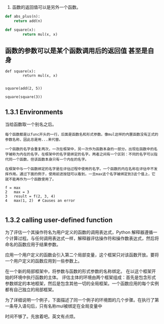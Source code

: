 1. 函数的返回值可以是另外一个函数。

```python
def abs_plus(n):
	return add(n)

def square(x):
        return mul(x, x)
```



## 函数的参数可以是某个函数调用后的返回值 甚至是自身



```
def square(x):
        return mul(x, x)


square(add(2, 5))

square(square(3))
```







## 1.3.1  Environments

当给函数取一个别名之后。





```
每个函数都是以func开头的一行，后面是函数名和形式参数。像mul这样的内置函数没有正式的参数名称，因此总是用...来代替。

一个函数的名字会重复两次，一次在框架中，另一次作为函数本身的一部分。出现在函数中的名字被称为内在的名字。在框架中的名字是绑定的名字。两者之间有一个区别：不同的名字可以指代同一个函数，但该函数本身只有一个内在的名字。

在框架中与一个函数绑定的名字是在评估过程中使用的名字。一个函数的内在名称在评估中不发挥作用。通过下面的例子，使用前进按钮可以看到，一旦max这个名字被绑定到3这个值上，它就不能再作为一个函数使用了。
```



```
f = max
2	max = 3
3	result = f(2, 3, 4)
4	max(1, 2)  # Causes an error
 
```









## 1.3.2 calling user-defined function

为了评估一个其操作符名为用户定义的函数的调用表达式，Python 解释器遵循一个计算过程。与任何调用表达式一样，解释器评估操作符和操作数表达式，然后将命名的函数应用于结果参数。

应用一个用户定义的函数会引入第二个局部变量，这个框架只对该函数开放。要将一个用户定义的函数应用到一些参数上。

在一个新的局部框架中，将参数与函数的形式参数的名称绑定。
在以这个框架开始的环境中执行函数的主体。
评估主体的环境由两个框架组成：首先是包含形式参数绑定的本地框架，然后是包含其他一切的全局框架。一个函数应用的每个实例都有自己独立的局部框架。

为了详细说明一个例子，下面描述了同一个例子的环境图的几个步骤。在执行了第一条导入语句后，只有名称mul被绑定在全局变量中







时间不够了。先放着吧。英文有点烦。


